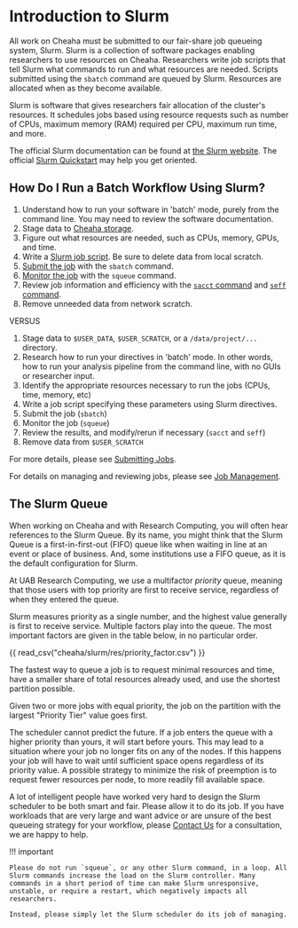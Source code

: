 # Introduction to Slurm

All work on Cheaha must be submitted to our fair-share job queueing system, Slurm. Slurm is a collection of software packages enabling researchers to use resources on Cheaha. Researchers write job scripts that tell Slurm what commands to run and what resources are needed. Scripts submitted using the `sbatch` command are queued by Slurm. Resources are allocated when as they become available.

Slurm is software that gives researchers fair allocation of the cluster's resources. It schedules jobs based using resource requests such as number of CPUs, maximum memory (RAM) required per CPU, maximum run time, and more.

The official Slurm documentation can be found at [the Slurm website](https://slurm.schedmd.com/). The official [Slurm Quickstart](https://slurm.schedmd.com/quickstart.html) may help you get oriented.

## How Do I Run a Batch Workflow Using Slurm?

1. Understand how to run your software in 'batch' mode, purely from the command line. You may need to review the software documentation.
1. Stage data to [Cheaha storage](../../data_management/cheaha_storage_gpfs/index.md).
1. Figure out what resources are needed, such as CPUs, memory, GPUs, and time.
1. Write a [Slurm job script](./tutorial/slurm_tutorial.md). Be sure to delete data from local scratch.
1. [Submit the job](./submitting_jobs.md) with the `sbatch` command.
1. [Monitor the job](./job_management.md#monitoring-queued-jobs-with-squeue) with the `squeue` command.
1. Review job information and efficiency with the [`sacct` command](./job_management.md#reviewing-past-jobs-with-sacct) and [`seff` command](../job_efficiency.md).
1. Remove unneeded data from network scratch.

VERSUS

1. Stage data to `$USER_DATA`, `$USER_SCRATCH`, or a `/data/project/...` directory.
1. Research how to run your directives in 'batch' mode. In other words, how to run your analysis pipeline from the command line, with no GUIs or researcher input.
1. Identify the appropriate resources necessary to run the jobs (CPUs, time, memory, etc)
1. Write a job script specifying these parameters using Slurm directives.
1. Submit the job (`sbatch`)
1. Monitor the job (`squeue`)
1. Review the results, and modify/rerun if necessary (`sacct` and `seff`)
1. Remove data from `$USER_SCRATCH`

For more details, please see [Submitting Jobs](submitting_jobs.md).

For details on managing and reviewing jobs, please see [Job Management](job_management.md).

## The Slurm Queue

<!-- TODO this is introductory definition material so it stays -->

When working on Cheaha and with Research Computing, you will often hear references to the Slurm Queue. By its name, you might think that the Slurm Queue is a first-in-first-out (FIFO) queue like when waiting in line at an event or place of business. And, some institutions use a FIFO queue, as it is the default configuration for Slurm.

At UAB Research Computing, we use a multifactor _priority_ queue, meaning that those users with top priority are first to receive service, regardless of when they entered the queue.

Slurm measures priority as a single number, and the highest value generally is first to receive service. Multiple factors play into the queue. The most important factors are given in the table below, in no particular order.

{{ read_csv("cheaha/slurm/res/priority_factor.csv") }}

The fastest way to queue a job is to request minimal resources and time, have a smaller share of total resources already used, and use the shortest partition possible.

Given two or more jobs with equal priority, the job on the partition with the largest "Priority Tier" value goes first.

The scheduler cannot predict the future. If a job enters the queue with a higher priority than yours, it will start before yours. This may lead to a situation where your job no longer fits on any of the nodes. If this happens your job will have to wait until sufficient space opens regardless of its priority value. A possible strategy to minimize the risk of preemption is to request fewer resources per node, to more readily fill available space.

A lot of intelligent people have worked very hard to design the Slurm scheduler to be both smart and fair. Please allow it to do its job. If you have workloads that are very large and want advice or are unsure of the best queueing strategy for your workflow, please [Contact Us](../../index.md#how-to-contact-us) for a consultation, we are happy to help.

<!-- markdownlint-disable MD046 -->
!!! important

    Please do not run `squeue`, or any other Slurm command, in a loop. All Slurm commands increase the load on the Slurm controller. Many commands in a short period of time can make Slurm unresponsive, unstable, or require a restart, which negatively impacts all researchers.

    Instead, please simply let the Slurm scheduler do its job of managing.
<!-- markdownlint-enable MD046 -->
